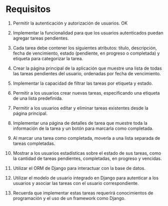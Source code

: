

# Requisitos

1. Permitir la autenticación y autorización de usuarios. OK

2. Implementar la funcionalidad para que los usuarios autenticados puedan agregar tareas pendientes. 

3. Cada tarea debe contener los siguientes atributos:
título, descripción, fecha de vencimiento, estado (pendiente, en progreso o completada) y etiqueta para categorizar la tarea.

4. Crear la página principal de la aplicación que muestre una lista de todas
las tareas pendientes del usuario, ordenadas por fecha de vencimiento.

5. Implementar la capacidad de filtrar las tareas por etiqueta y estado.

6. Permitir a los usuarios crear nuevas tareas, especificando una etiqueta de una lista predefinida.

7. Permitir a los usuarios editar y eliminar tareas existentes desde la página principal.

8. Implementar una página de detalles de tarea que muestre toda la información de la tarea y un botón para marcarla como completada.

9. Al marcar una tarea como completada, moverla a una lista separada de tareas completadas.

10. Mostrar a los usuarios estadísticas sobre el estado de sus tareas, como la cantidad de tareas pendientes, completadas, en progreso y vencidas.

11. Utilizar el ORM de Django para interactuar con la base de datos.

12. Utilizar el modelo de usuario integrado en Django para autenticar a los usuarios y asociar las tareas con el usuario correspondiente.

13. Recuerda que implementar estas tareas requerirá conocimientos de programación y el uso de un framework como Django.